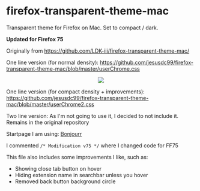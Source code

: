 # firefox-transparent-theme-mac

Transparent theme for Firefox on Mac. Set to compact / dark.

**Updated for Firefox 75**

Originally from https://github.com/LDK-iii/firefox-transparent-theme-mac/

One line version (for normal density): https://github.com/jesusdc99/firefox-transparent-theme-mac/blob/master/userChrome.css
<p align="center">
  <img src="screenshot1.png">
</p>

One line version (for compact density + improvements): https://github.com/jesusdc99/firefox-transparent-theme-mac/blob/master/userChrome2.css

Two line version: As I'm not going to use it, I decided to not include it. Remains in the original repository

Startpage I am using: [Bonjourr](https://github.com/victorazevedo-me/Bonjourr)

I commented ``` /* Modification v75 */ ``` where I changed code for FF75

This file also includes some improvements I like, such as:
* Showing close tab button on hover
* Hiding extension name in searchbar unless you hover
* Removed back button background circle
